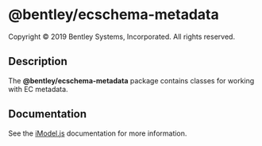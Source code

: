# @bentley/ecschema-metadata

Copyright © 2019 Bentley Systems, Incorporated. All rights reserved.

## Description

The __@bentley/ecschema-metadata__ package contains classes for working with EC metadata.

## Documentation

See the [iModel.js](https://www.imodeljs.org) documentation for more information.
